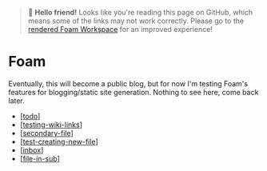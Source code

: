 <blockquote class="foam-github-warning">
    👋 <b>Hello friend!</b> Looks like you're reading this page on GitHub, which means some of the links may not work correctly. Please go to the <a href="https://foambubble.github.io/foam">rendered Foam Workspace</a> for an improved experience!
</blockquote>

# Foam



Eventually, this will become a public blog, but for now I'm testing Foam's features for blogging/static site generation. Nothing to see here, come back later.

- [[todo]]
- [[testing-wiki-links]]
- [[secondary-file]]
- [[test-creating-new-file]]
- [[inbox]]
- [[file-in-sub]]
  
[//begin]: # "Autogenerated link references for markdown compatibility"
[todo]: todo "Todo"
[testing-wiki-links]: testing-wiki-links "Testing wiki links 3"
[secondary-file]: secondary-file "Secondary file"
[test-creating-new-file]: test-creating-new-file "Test Creating New File"
[inbox]: inbox "inbox"
[file-in-sub]: file-in-sub "File in Subdirectory"
[//end]: # "Autogenerated link references"
